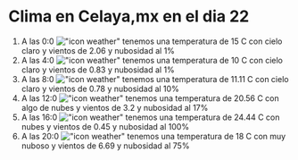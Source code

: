 # Clima en Celaya,mx en el dia 22

1. A las 0:0 !["icon weather"](http://openweathermap.org/img/w/01n.png) tenemos una temperatura de 15 C con cielo claro y  vientos de 2.06 y nubosidad al 1%
1. A las 4:0 !["icon weather"](http://openweathermap.org/img/w/01n.png) tenemos una temperatura de 10 C con cielo claro y  vientos de 0.83 y nubosidad al 1%
1. A las 8:0 !["icon weather"](http://openweathermap.org/img/w/01d.png) tenemos una temperatura de 11.11 C con cielo claro y  vientos de 0.78 y nubosidad al 10%
1. A las 12:0 !["icon weather"](http://openweathermap.org/img/w/02d.png) tenemos una temperatura de 20.56 C con algo de nubes y  vientos de 3.2 y nubosidad al 17%
1. A las 16:0 !["icon weather"](http://openweathermap.org/img/w/04d.png) tenemos una temperatura de 24.44 C con nubes y  vientos de 0.45 y nubosidad al 100%
1. A las 20:0 !["icon weather"](http://openweathermap.org/img/w/04n.png) tenemos una temperatura de 18 C con muy nuboso y  vientos de 6.69 y nubosidad al 75%
